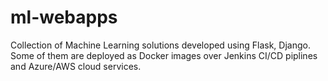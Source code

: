 # ml-webapps
Collection of Machine Learning solutions developed using Flask, Django.
Some of them are deployed as Docker images over Jenkins CI/CD piplines and Azure/AWS cloud services.
